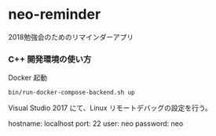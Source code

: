 # neo-reminder
2018勉強会のためのリマインダーアプリ

### C++ 開発環境の使い方

Docker 起動

```
bin/run-docker-compose-backend.sh up
```

Visual Studio 2017 にて、Linux リモートデバッグの設定を行う。

hostname: localhost
port: 22
user: neo
password: neo
